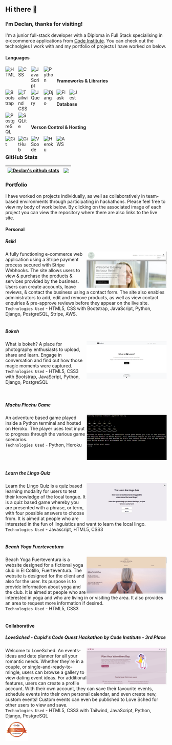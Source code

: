 ## Hi there 👋
### I’m Declan, thanks for visiting!
I'm a junior full-stack developer with a Diploma in Full Stack specialising in e-ccommerce applications from [Code Institute](https://codeinstitute.net/global/full-stack-software-development-diploma/e-commerce/). You can check out the technolgies I work with and my portfolio of projects I have worked on below.
<br />

#### Languages
<img align="left" alt="HTML" width="30px" style="padding-right:10px;" src="https://cdn.jsdelivr.net/gh/devicons/devicon/icons/html5/html5-plain.svg" />
<img align="left" alt="CSS" width="30px" style="padding-right:10px;" src="https://cdn.jsdelivr.net/gh/devicons/devicon/icons/css3/css3-plain.svg" />
<img align="left" alt="JavaScript" width="30px" style="padding-right:10px;" src="https://cdn.jsdelivr.net/gh/devicons/devicon/icons/javascript/javascript-plain.svg" />
<img align="left" alt="Python" width="30px" style="padding-right:10px;" src="https://cdn.jsdelivr.net/gh/devicons/devicon/icons/python/python-plain.svg" />  
<br />

#### Frameworks & Libraries
<img align="left" alt="Bootstrap" width="30px" style="padding-right:10px;" src="https://cdn.jsdelivr.net/gh/devicons/devicon/icons/bootstrap/bootstrap-original.svg" />
<img align="left" alt="Tailwind CSS" width="30px" style="padding-right:10px;" src="https://cdn.jsdelivr.net/npm/devicon@2.16.0/icons/tailwindcss/tailwindcss-original.svg" />
<img align="left" alt="JQuery" width="30px" style="padding-right:10px;" src="https://cdn.jsdelivr.net/gh/devicons/devicon/icons/jquery/jquery-original.svg" />
<img align="left" alt="Django" width="30px" style="padding-right:10px;" src="https://cdn.jsdelivr.net/gh/devicons/devicon/icons/django/django-plain.svg" />
<img align="left" alt="Flask" width="30px" style="padding-right:10px;" src="https://cdn.jsdelivr.net/gh/devicons/devicon/icons/flask/flask-original.svg" />
<img align="left" alt="Jest" width="30px" style="padding-right:10px;" src="https://cdn.jsdelivr.net/npm/devicon@2.16.0/icons/jest/jest-plain.svg" />
<br />

#### Database
<img align="left" alt="PostgreSQL" width="30px" style="padding-right:10px;" src="https://cdn.jsdelivr.net/gh/devicons/devicon/icons/postgresql/postgresql-original.svg" />
<img align="left" alt="SQLite" width="30px" style="padding-right:10px;" src="https://cdn.jsdelivr.net/npm/devicon@2.16.0/icons/sqlite/sqlite-original.svg" />
<br />

#### Verson Control & Hosting
<img align="left" alt="Git" width="30px" style="padding-right:10px;" src="https://cdn.jsdelivr.net/gh/devicons/devicon/icons/git/git-original.svg" />
<img align="left" alt="GitHub" width="30px" style="padding-right:10px;" src="https://cdn.jsdelivr.net/gh/devicons/devicon/icons/github/github-original.svg" />
<img align="left" alt="VScode" width="30px" style="padding-right:10px;" src="https://cdn.jsdelivr.net/gh/devicons/devicon/icons/vscode/vscode-original.svg" />
<img align="left" alt="Heroku" width="30px" style="padding-right:10px;" src="https://cdn.jsdelivr.net/gh/devicons/devicon/icons/heroku/heroku-original.svg" />
<img align="left" alt="AWS" width="30px" style="padding-right:10px;" src="https://cdn.jsdelivr.net/npm/devicon@2.16.0/icons/amazonwebservices/amazonwebservices-original-wordmark.svg" />
<br />
<br />

### GitHub Stats
| <a href="https://github.com/anuraghazra/github-readme-stats"><img align="center" src="https://github-readme-stats.vercel.app/api?username=decant09&show_icons=true&include_all_commits=true&theme=buefy&hide_border=true" alt="Declan's github stats" /></a> | <a href="https://github.com/decant09/github-readme-stats"><img align="center" src="https://github-readme-stats.vercel.app/api/top-langs/?username=decant09&layout=compact&theme=buefy&hide_border=true" /></a> |
| ------------- | ------------- |

### Portfolio
I have worked on projects individually, as well as collaboratively in team-based environments through participating in hackathons. Please feel free to view my body of work below. By clicking on the associated image of each project you can view the repository where there are also links to the live site.
#### Personal
##### Reiki
<a href="https://github.com/decant09/reiki"><img align="right" src="static/images/reiki_homepage.png" width="250px" alt="Reiki"></a>
A fully functioning e-commerce web application using a Stripe payment process secured with Stripe Webhooks. The site allows users to view & purchase the products & services provided by the business. Users can create accounts, leave reviews, & contact the business using a contact form. The site also enables administrators to add, edit and remove products, as well as view contact enquiries & pre-approve reviews before they appear on the live site.
<br>
``Technologies Used`` - HTML5, CSS with Bootstrap, JavaScript, Python, Django, PostgreSQL, Stripe, AWS.
<br><br>
##### Bokeh
<a href="https://github.com/decant09/bokeh"><img align="right" src="static/images/bokeh_landing_page.png" width="250px" alt="Bokeh"></a>
What is bokeh? A place for photography enthusiasts to upload, share and learn. Engage in conversation and find out how those magic moments were captured.
<br>
``Technologies Used`` - HTML5, CSS3 with Bootstrap, JavaScript, Python, Django, PostgreSQL
<br><br><br>

##### Machu Picchu Game
<a href="https://github.com/decant09/machu-picchu-game"><img align="right" src="static/images/mpg-intro.png" width="250px" alt="Machu Picchu Game"></a>
An adventure based game played inside a Python terminal and hosted on Heroku. The player uses text input to progress through the various game scenarios.
<br>
``Technologies Used`` - Python, Heroku
<br><br><br><br>

##### Learn the Lingo Quiz
<a href="https://github.com/Ldecant09/learn-the-lingo"><img align="right" src="static/images/ltlq-homepage.png" width="250px" alt="Learn the Lingo Quiz"></a>
Learn the Lingo Quiz is a quiz based learning modality for users to test their knowledge of the local tongue. It is a quiz based game whereby you are presented with a phrase, or term, with four possible answers to choose from. It is aimed at people who are interested in the fun of linguistics and want to learn the local lingo.
<br>
``Technologies Used`` - Javascript, HTML5, CSS3
<br><br>

##### Beach Yoga Fuerteventura
<a href="https://github.com/Ldecant09/beach-yoga-fuerteventura"><img align="right" src="static/images/byf-homepage.png" width="250px" alt="Beach Yoga Fuerteventura"></a>
Beach Yoga Fuerteventura is a website designed for a fictional yoga club in El Cotillo, Fuerteventura. The website is designed for the client and also for the user. Its purpose is to provide information about yoga and the club. It is aimed at people who are interested in yoga and who are living in or visiting the area. It also provides an area to request more information if desired.
<br>
``Technologies Used`` - HTML5, CSS3
<br><br>

#### Collaborative
##### LoveSched - Cupid's Code Quest Hackathon by Code Institute - 3rd Place
<a href="https://github.com/decant09/lovesched"><img align="right" src="static/images/lovesched_homepage.png" width="250px" alt="Lovesched"></a>
Welcome to LoveSched. An events-ideas and date planner for all your romantic needs. Whether they're in a couple, or single-and-ready-to-mingle, users can browse a gallery to view dating event ideas. For additional     features, users can create a profile account. With their own account, they can save their favourite events, schedule events into their own personal calendar, and even create new, custom events! Custom events can even be published to Love Sched for other users to view and save.
<br>
``Technologies Used`` - HTML5, CSS3 with Tailwind, JavaScript, Python, Django, PostgreSQL
<br>
<a href="[https://github.com/decant09/lovesched](https://github.com/decant09/decant09/blob/main/static/images/Code%20Institute%20-%20February%202023%20Hackathon%203rd%20Place%20-%202024-02-20.png?raw=true)"><img align="left" src="static/images/Code%20Institute%20-%20February%202023%20Hackathon%203rd%20Place%20-%202024-02-20.png" width="70px" alt="3rd Place Badge"></a>
<br><br>
